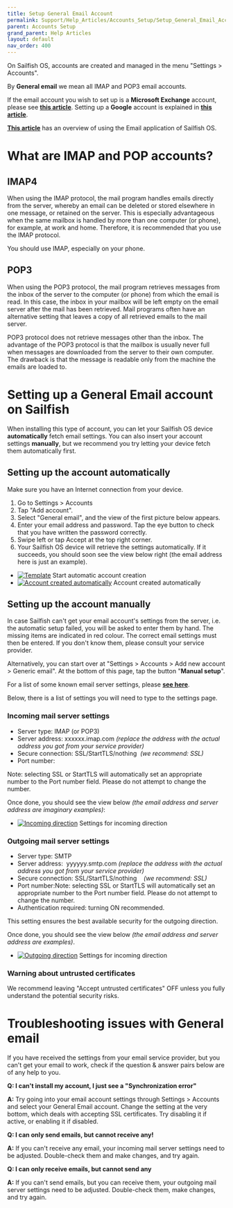 ```yaml
---
title: Setup General Email Account
permalink: Support/Help_Articles/Accounts_Setup/Setup_General_Email_Account/
parent: Accounts Setup
grand_parent: Help Articles
layout: default
nav_order: 400
---
```


On Sailfish OS, accounts are created and managed in the menu "Settings > Accounts".

By **General email** we mean all IMAP and POP3 email accounts.

If the email account you wish to set up is a **Microsoft Exchange** account, please see **[this article](/Support/Help_Articles/Setup_Exchange_Account/)**. Setting up a **Google** account is explained in **[this article](/Support/Help_Articles/Setup_Google_Account/)**.

[**This article**](https://jolla.zendesk.com/hc/en-us/articles/205278388) has an overview of using the Email application of Sailfish OS.

# What are IMAP and POP accounts?

## IMAP4

When using the IMAP protocol, the mail program handles emails directly from the server, whereby an email can be deleted or stored elsewhere in one message, or retained on the server. This is especially advantageous when the same mailbox is handled by more than one computer (or phone), for example, at work and home. Therefore, it is recommended that you use the IMAP protocol.

You should use IMAP, especially on your phone.

## POP3

When using the POP3 protocol, the mail program retrieves messages from the inbox of the server to the computer (or phone) from which the email is read. In this case, the inbox in your mailbox will be left empty on the email server after the mail has been retrieved. Mail programs often have an alternative setting that leaves a copy of all retrieved emails to the mail server.

POP3 protocol does not retrieve messages other than the inbox. The advantage of the POP3 protocol is that the mailbox is usually never full when messages are downloaded from the server to their own computer. The drawback is that the message is readable only from the machine the emails are loaded to.

# Setting up a General Email account on Sailfish

When installing this type of account, you can let your Sailfish OS device **automatically** fetch email settings. You can also insert your account settings **manually**, but we recommend you try letting your device fetch them automatically first.

## Setting up the account automatically

Make sure you have an Internet connection from your device.

1. Go to Settings > Accounts
2. Tap "Add account".
3. Select "General email", and the view of the first picture below appears.
4. Enter your email address and password. Tap the eye button to check that you have written the password correctly.
5. Swipe left or tap Accept at the top right corner.
6. Your Sailfish OS device will retrieve the settings automatically. If it succeeds, you should soon see the view below right (the email address here is just an example).

<div class="flex-images" markdown="1">

* <a href="Email_settings_create_new.jpg"><img src="Email_settings_create_new.jpg" alt="Template"></a>
  <span class="md_figcaption">
    Start automatic account creation
  </span>
* <a href="Email_settings_home_view.jpg"><img src="Email_settings_home_view.jpg" alt="Account created automatically"></a>
  <span class="md_figcaption">
    Account created automatically
  </span>
</div>


## Setting up the account manually

In case Sailfish can't get your email account's settings from the server, i.e. the automatic setup failed, you will be asked to enter them by hand. The missing items are indicated in red colour. The correct email settings must then be entered. If you don't know them, please consult your service provider.

Alternatively, you can start over at "Settings > Accounts > Add new account > Generic email". At the bottom of this page, tap the button "**Manual setup**".

For a list of some known email server settings, please [**see here**](https://jolla.zendesk.com/hc/en-us/articles/203323503).

Below, there is a list of settings you will need to type to the settings page.

### Incoming mail server settings

* Server type: IMAP (or POP3)
* Server address: xxxxxx.imap.com
    _(replace the address with the actual address you got from your service provider)_
* Secure connection: SSL/StartTLS/nothing  _(we recommend: SSL)_
* Port number:

Note: selecting SSL or StartTLS will automatically set an appropriate number to the Port number field. Please do not attempt to change the number.

Once done, you should see the view below _(the email address and server address are imaginary examples)_:

<div class="flex-images" markdown="1">

* <a href="Email_settings_incoming.jpg" class="narrow-image"><img src="Email_settings_incoming.jpg" alt="Incoming direction"></a>
  <span class="md_figcaption">
    Settings for incoming direction
  </span>
</div>


### Outgoing mail server settings

* Server type: SMTP
* Server address:  yyyyyy.smtp.com
    _(replace the address with the actual address you got from your service provider)_
* Secure connection: SSL/StartTLS/nothing    _(we recommend: SSL)_
* Port number:Note: selecting SSL or StartTLS will automatically set an appropriate number to the Port number field. Please do not attempt to change the number.
* Authentication required: turning ON recommended.

This setting ensures the best available security for the outgoing direction.

Once done, you should see the view below _(the email address and server address are examples)_.

<div class="flex-images" markdown="1">

* <a href="Email_settings_outgoing.jpg" class="narrow-image"><img src="Email_settings_outgoing.jpg" alt="Outgoing direction"></a>
  <span class="md_figcaption">
    Settings for incoming direction
  </span>
</div>


### Warning about untrusted certificates

We recommend leaving "Accept untrusted certificates" OFF unless you fully understand the potential security risks.

# Troubleshooting issues with General email

If you have received the settings from your email service provider, but you can't get your email to work, check if the question & answer pairs below are of any help to you.

**Q: I can't install my account, I just see a "Synchronization error"**

**A:** Try going into your email account settings through Settings > Accounts and select your General Email account. Change the setting at the very bottom, which deals with accepting SSL certificates. Try disabling it if active, or enabling it if disabled.

**Q: I can only send emails, but cannot receive any!**

**A:** If you can't receive any email, your incoming mail server settings need to be adjusted. Double-check them and make changes, and try again.

**Q: I can only receive emails, but cannot send any**

**A:** If you can't send emails, but you can receive them, your outgoing mail server settings need to be adjusted. Double-check them, make changes, and try again.


